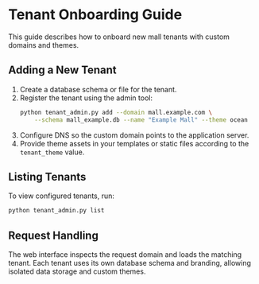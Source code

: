 # Tenant Onboarding Guide

This guide describes how to onboard new mall tenants with custom domains and themes.

## Adding a New Tenant

1. Create a database schema or file for the tenant.
2. Register the tenant using the admin tool:
   ```bash
   python tenant_admin.py add --domain mall.example.com \
       --schema mall_example.db --name "Example Mall" --theme ocean
   ```
3. Configure DNS so the custom domain points to the application server.
4. Provide theme assets in your templates or static files according to the `tenant_theme` value.

## Listing Tenants

To view configured tenants, run:
```bash
python tenant_admin.py list
```

## Request Handling

The web interface inspects the request domain and loads the matching tenant. Each tenant uses its own database schema and branding, allowing isolated data storage and custom themes.

